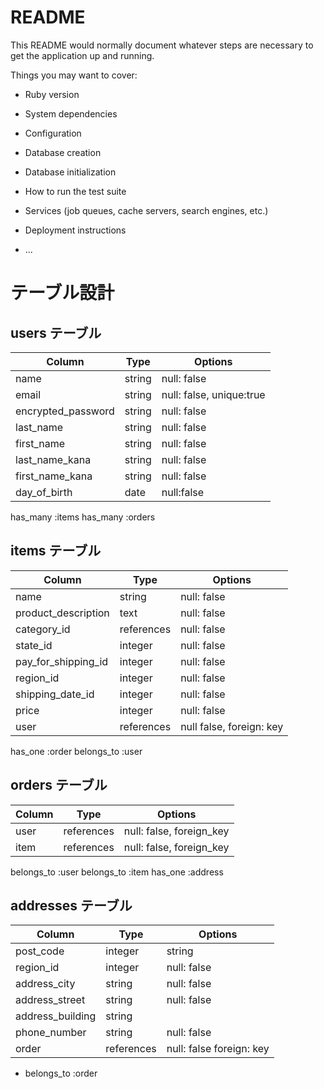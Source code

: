 # README

This README would normally document whatever steps are necessary to get the
application up and running.

Things you may want to cover:

* Ruby version

* System dependencies

* Configuration

* Database creation

* Database initialization

* How to run the test suite

* Services (job queues, cache servers, search engines, etc.)

* Deployment instructions

* ...

# テーブル設計

## users テーブル

| Column             | Type   | Options     |
| ------------------ | ------ | ----------- |
| name               | string | null: false |
| email              | string | null: false, unique:true|
| encrypted_password | string | null: false |
| last_name   | string | null: false |
| first_name | string | null: false |
| last_name_kana |string | null:  false|
| first_name_kana| string| null: false |
| day_of_birth | date    | null:false  |


has_many :items
has_many :orders

## items テーブル

| Column  | Type   | Options      |
| ------- | -------| -------------|
|  name   |  string | null: false |
| product_description  |  text   |  null: false  |
| category_id |  references  |  null: false  |
| state_id  | integer  |  null: false |
| pay_for_shipping_id | integer | null: false |
| region_id | integer     | null: false      |
| shipping_date_id  |  integer  | null: false  |
| price    |  integer |  null: false |
| user  | references   |null false, foreign: key |
has_one :order
belongs_to :user


## orders テーブル
| Column | Type   | Options     |
| ------ | ------ | ----------- | 
| user |references  |  null: false, foreign_key  |
| item |references  |  null: false, foreign_key  |

belongs_to :user
belongs_to :item
has_one :address


## addresses テーブル

| Column | Type   | Options      |
| ------ | -------| -------------|
| post_code   | integer  |  string  | null:false   |
| region_id | integer     | null: false      |
| address_city    | string   | null:  false |
| address_street  | string   | null: false  |
| address_building |  string |              |
| phone_number    | string   | null: false  |
| order | references  | null: false  foreign: key |

- belongs_to :order

